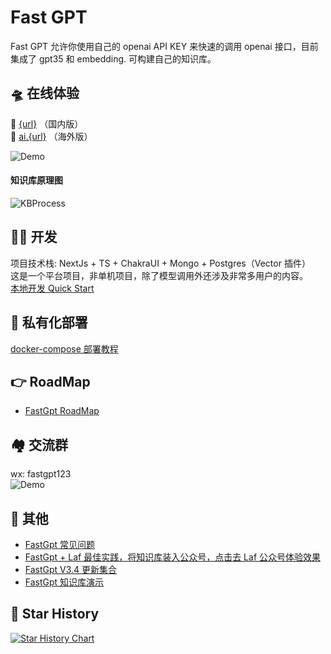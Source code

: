 # Fast GPT

Fast GPT 允许你使用自己的 openai API KEY 来快速的调用 openai 接口，目前集成了 gpt35 和 embedding. 可构建自己的知识库。

## 🛸 在线体验

🎉 [{url}](https://{url}/) （国内版）  
🎉 [ai.{url}](https://ai.{url}/) （海外版）

![Demo](docs/imgs/demo.png?raw=true 'demo')

#### 知识库原理图

![KBProcess](docs/imgs/KBProcess.jpg?raw=true 'KBProcess')

## 👨‍💻 开发

项目技术栈: NextJs + TS + ChakraUI + Mongo + Postgres（Vector 插件）  
这是一个平台项目，非单机项目，除了模型调用外还涉及非常多用户的内容。  
[本地开发 Quick Start](docs/dev/README.md)

## 🚀 私有化部署

[docker-compose 部署教程](docs/deploy/docker.md)

## :point_right: RoadMap

- [FastGpt RoadMap](https://kjqvjse66l.feishu.cn/docx/RVUxdqE2WolDYyxEKATcM0XXnte)

## 🏘️ 交流群

wx: fastgpt123  
![Demo](docs/imgs/wx300.jpg?raw=true 'wx')

## 👀 其他

- [FastGpt 常见问题](https://kjqvjse66l.feishu.cn/docx/HtrgdT0pkonP4kxGx8qcu6XDnGh)
- [FastGpt + Laf 最佳实践，将知识库装入公众号，点击去 Laf 公众号体验效果](https://b4jky7-fastgpt.oss.laf.run/lafercode.png)
- [FastGpt V3.4 更新集合](https://www.bilibili.com/video/BV1Lo4y147Qh/?vd_source=92041a1a395f852f9d89158eaa3f61b4)
- [FastGpt 知识库演示](https://www.bilibili.com/video/BV1Wo4y1p7i1/)

## 🌟 Star History

[![Star History Chart](https://api.star-history.com/svg?repos=c121914yu/FastGPT&type=Date)](https://star-history.com/#c121914yu/FastGPT&Date)
